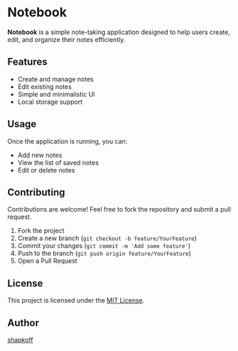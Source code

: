 
# Notebook

**Notebook** is a simple note-taking application designed to help users create, edit, and organize their notes efficiently.

## Features

- Create and manage notes
- Edit existing notes
- Simple and minimalistic UI
- Local storage support

## Usage

Once the application is running, you can:

- Add new notes
- View the list of saved notes
- Edit or delete notes

## Contributing

Contributions are welcome! Feel free to fork the repository and submit a pull request.

1. Fork the project
2. Create a new branch (`git checkout -b feature/YourFeature`)
3. Commit your changes (`git commit -m 'Add some feature'`)
4. Push to the branch (`git push origin feature/YourFeature`)
5. Open a Pull Request

## License

This project is licensed under the [MIT License](LICENSE).

## Author

[shapkoff](https://github.com/shapkoff)
